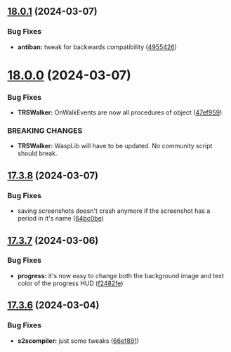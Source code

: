 ## [18.0.1](https://github.com/Torwent/WaspLib/compare/v18.0.0...v18.0.1) (2024-03-07)


### Bug Fixes

* **antiban:** tweak for backwards compatibility ([4955426](https://github.com/Torwent/WaspLib/commit/4955426654c78eab04a1615f80ccab4e7c8f4100))



# [18.0.0](https://github.com/Torwent/WaspLib/compare/v17.3.8...v18.0.0) (2024-03-07)


### Bug Fixes

* **TRSWalker:** OnWalkEvents are now all procedures of object ([47ef959](https://github.com/Torwent/WaspLib/commit/47ef959bf6c2b6bcb3cf1fb765b7fdddf931d2a5))


### BREAKING CHANGES

* **TRSWalker:** WaspLib will have to be updated. No community script should break.



## [17.3.8](https://github.com/Torwent/WaspLib/compare/v17.3.7...v17.3.8) (2024-03-07)


### Bug Fixes

* saving screenshots doesn't crash anymore if the screenshot has a period in it's name ([64bc0be](https://github.com/Torwent/WaspLib/commit/64bc0befb5408f159cc0be2876ece635522fba12))



## [17.3.7](https://github.com/Torwent/WaspLib/compare/v17.3.6...v17.3.7) (2024-03-06)


### Bug Fixes

* **progress:** it's now easy to change both the background image and text color of the progress HUD ([f2482fe](https://github.com/Torwent/WaspLib/commit/f2482fe59079edbbe3b35ed74cd7f713df4a9bef))



## [17.3.6](https://github.com/Torwent/WaspLib/compare/v17.3.5...v17.3.6) (2024-03-04)


### Bug Fixes

* **s2scompiler:** just some tweaks ([66ef891](https://github.com/Torwent/WaspLib/commit/66ef891be7446b87e5d8987f8316cd05f995341a))



